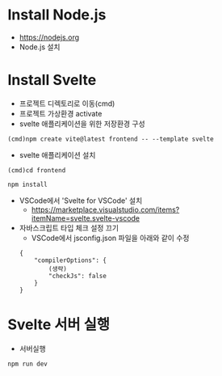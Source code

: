 # Install Node.js
* https://nodejs.org
* Node.js 설치

# Install Svelte
* 프로젝트 디렉토리로 이동(cmd)
* 프로젝트 가상환경 activate
* svelte 애플리케이션을 위한 저장환경 구성

```
(cmd)npm create vite@latest frontend -- --template svelte
```

* svelte 애플리케이션 설치

```
(cmd)cd frontend
```

```
npm install
```

* VSCode에서 'Svelte for VSCode' 설치
    * https://marketplace.visualstudio.com/items?itemName=svelte.svelte-vscode
* 자바스크립트 타입 체크 설정 끄기
    * VSCode에서 jsconfig.json 파일을 아래와 같이 수정
    ```
    {
        "compilerOptions": {
            (생략)
            "checkJs": false
        }
    }
    ```

# Svelte 서버 실행
* 서버실행
```
npm run dev
```